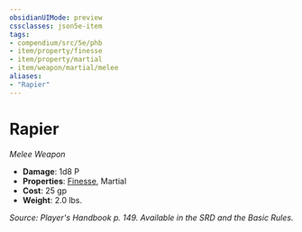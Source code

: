 ```yaml
---
obsidianUIMode: preview
cssclasses: json5e-item
tags:
- compendium/src/5e/phb
- item/property/finesse
- item/property/martial
- item/weapon/martial/melee
aliases: 
- "Rapier"
---
```

# Rapier
*Melee Weapon*  

- **Damage**: 1d8 P
- **Properties**: [Finesse](/3-Mechanics/CLI/rules/item-properties.md#Finesse), Martial
- **Cost**: 25 gp
- **Weight**: 2.0 lbs.

*Source: Player's Handbook p. 149. Available in the SRD and the Basic Rules.*